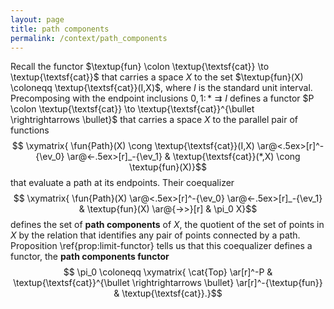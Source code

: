```yaml
---
layout: page
title: path components
permalink: /context/path_components
---
```

Recall the functor $\textup{fun} \colon \textup{\textsf{cat}} \to \textup{\textsf{cat}}$ that carries a space $X$ to the set $\textup{fun}(X) \coloneqq \textup{\textsf{cat}}(I,X)$, where $I$ is the standard unit interval. Precomposing with the endpoint inclusions $0,1 \colon * \rightrightarrows I$ defines a functor $P \colon \textup{\textsf{cat}} \to \textup{\textsf{cat}}^{\bullet \rightrightarrows \bullet}$ that carries a space $X$ to the parallel pair of functions
$$ \xymatrix{ \fun{Path}(X) \cong \textup{\textsf{cat}}(I,X) \ar@<.5ex>[r]^-{\ev_0} \ar@<-.5ex>[r]_-{\ev_1} & \textup{\textsf{cat}}(*,X) \cong \textup{fun}(X)}$$
that evaluate a path at its endpoints. Their coequalizer
$$ \xymatrix{ \fun{Path}(X) \ar@<.5ex>[r]^-{\ev_0} \ar@<-.5ex>[r]_-{\ev_1} & \textup{fun}(X) \ar@{->>}[r] & \pi_0 X}$$ defines the set of **path components** of $X$, the quotient of the set of points in $X$ by the relation that identifies any pair of points connected by a path. Proposition \ref{prop:limit-functor} tells us that this coequalizer defines a functor, the **path components functor** $$
\pi_0 \coloneqq \xymatrix{ \cat{Top} \ar[r]^-P &  \textup{\textsf{cat}}^{\bullet \rightrightarrows \bullet} \ar[r]^-{\textup{fun}} & \textup{\textsf{cat}}.}$$
